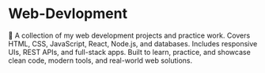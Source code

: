 # Web-Devlopment
🚀 A collection of my web development projects and practice work. Covers HTML, CSS, JavaScript, React, Node.js, and databases. Includes responsive UIs, REST APIs, and full-stack apps. Built to learn, practice, and showcase clean code, modern tools, and real-world web solutions.
